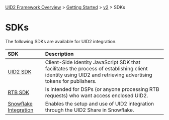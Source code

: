 [UID2 Framework Overview](../../../README.md) > [Getting Started](../../README.md) > [v2](../README.md) > SDKs

# SDKs

The following SDKs are available for UID2 integration. 

| SDK | Description |
| :--- | :--- |
| [UID2 SDK](./client-side-identity.md) | Client-Side Identity JavaScript SDK that facilitates the process of establishing client identity using UID2 and retrieving advertising tokens for publishers. |
| [RTB SDK](./dsp-client-v1-overview.md) | Is intended for DSPs (or anyone processing RTB requests) who want access enclosed UID2.|
| [Snowflake Integration](./snowflake_integration.md) | Enables the setup and use of UID2 integration through the UID2 Share in Snowflake. |

